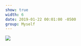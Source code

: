 ```yaml
---
show: true
width: 6
date: 2019-01-22 00:01:00 -0500
group: Myself
---
```

<div>
    <img data-src="{{ site.data.showphotos.myphoto2 | relative_url }}" class="lazy w-100 rounded-xl" src="{{ '/assets/images/empty_300x200.png' | relative_url }}">
</div>